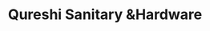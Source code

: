 ---
title: "Qureshi Sanitary &Hardware"
url: /karachi/qureshi-sanitary-andhardware/
shop: office supplies
---
